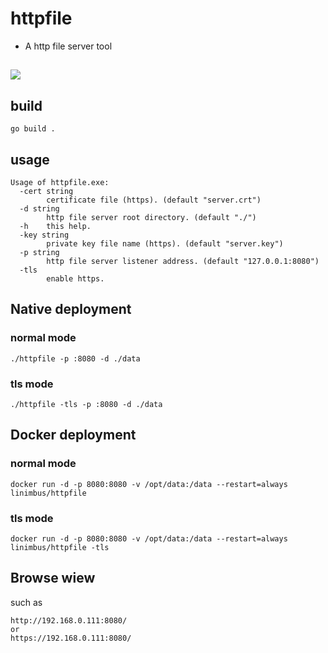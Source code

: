 # httpfile 
- A http file server tool

## ![](https://travis-ci.com/lixiangyun/httpfile.svg?branch=master)

## build
```
go build .
```

## usage
```
Usage of httpfile.exe:
  -cert string
        certificate file (https). (default "server.crt")
  -d string
        http file server root directory. (default "./")
  -h    this help.
  -key string
        private key file name (https). (default "server.key")
  -p string
        http file server listener address. (default "127.0.0.1:8080")
  -tls
        enable https.
```

## Native deployment

### normal mode

```
./httpfile -p :8080 -d ./data
```

### tls mode
```
./httpfile -tls -p :8080 -d ./data
```

## Docker deployment

### normal mode

```
docker run -d -p 8080:8080 -v /opt/data:/data --restart=always linimbus/httpfile
```

### tls mode

```
docker run -d -p 8080:8080 -v /opt/data:/data --restart=always linimbus/httpfile -tls
```

## Browse wiew

such as
```
http://192.168.0.111:8080/
or
https://192.168.0.111:8080/
```
